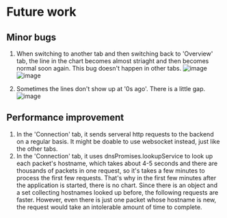 # Future work
## Minor bugs

1. When switching to another tab and then switching back to 'Overview' tab, the line in the chart becomes almost striaght and then becomes normal soon again. 
This bug doesn't happen in other tabs.
![image](https://user-images.githubusercontent.com/79139571/232959804-f2700657-a046-4606-a60d-73c5f5e0eae2.png)
![image](https://user-images.githubusercontent.com/79139571/232959844-9cd7dcc8-0898-4fd5-b5ee-3059577dab42.png)

2. Sometimes the lines don't show up at '0s ago'. There is a little gap.
![image](https://user-images.githubusercontent.com/79139571/232960354-88248576-84d3-41eb-a934-826d794fdb43.png)

## Performance improvement

1. In the 'Connection' tab, it sends serveral http requests to the backend on a regular basis. It might be doable to use websocket instead, just like the other tabs.
2. In the 'Connection' tab, it uses dnsPromises.lookupService to look up each packet's hostname, which takes about 4-5 seconds and there are thousands of packets in one request,
so it's takes a few minutes to process the first few requests. That's why in the first few minutes after the application is started, there is no chart. Since there is an object and a set collecting hostnames looked up before, the following requests are faster. However, even 
there is just one packet whose hostname is new, the request would take an intolerable amount of time to complete.
